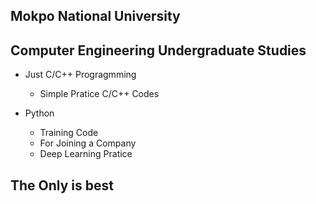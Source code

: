 ## Mokpo National University
## Computer Engineering Undergraduate Studies

+ Just C/C++ Progragmming
    + Simple Pratice C/C++ Codes

+ Python
    + Training Code
    + For Joining a Company
    + Deep Learning Pratice

## The Only is best
